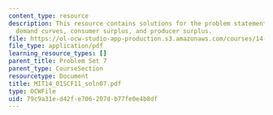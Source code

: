 ```yaml
---
content_type: resource
description: This resource contains solutions for the problem statements related to
  demand curves, consumer surplus, and producer surplus.
file: https://ol-ocw-studio-app-production.s3.amazonaws.com/courses/14-01sc-principles-of-microeconomics-fall-2011/79c9a31ed42fe706207db77fe0e4b8df_MIT14_01SCF11_soln07.pdf
file_type: application/pdf
learning_resource_types: []
parent_title: Problem Set 7
parent_type: CourseSection
resourcetype: Document
title: MIT14_01SCF11_soln07.pdf
type: OCWFile
uid: 79c9a31e-d42f-e706-207d-b77fe0e4b8df
---
```

